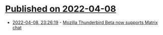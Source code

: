 # [Published on 2022-04-08](index.md)

* [2022-04-08, 23:26:19](https://news.ycombinator.com/item?id=30963723) - [Mozilla Thunderbird Beta now supports Matrix chat](https://matrix.org/blog/2022/04/08/this-week-in-matrix-2022-04-08#thunderbird)
